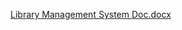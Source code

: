 
[Library Management System Doc.docx](https://github.com/user-attachments/files/16561733/Library.Management.System.Doc.docx)
